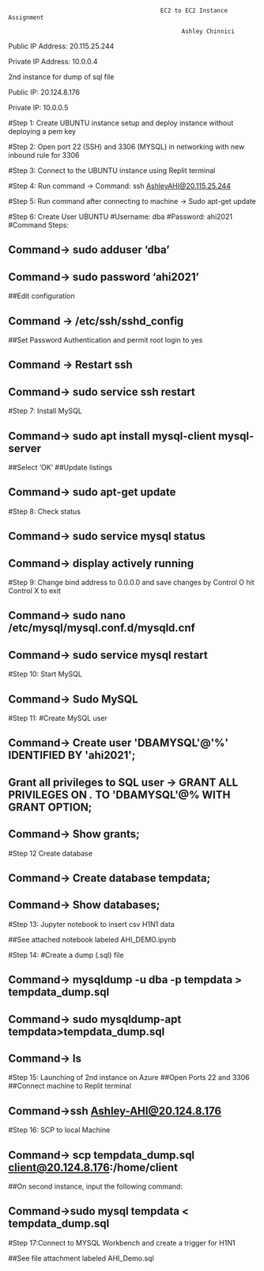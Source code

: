                                                EC2 to EC2 Instance Assignment 
 
                                                     Ashley Chinnici 
 
Public IP Address:  20.115.25.244

Private IP Address: 10.0.0.4

2nd instance for dump of sql file

Public IP: 20.124.8.176

Private IP: 10.0.0.5

#Step 1: Create UBUNTU instance setup and deploy instance without deploying a pem key 

#Step 2: Open port 22 (SSH) and 3306 (MYSQL) in networking with new inbound rule for 3306

#Step 3: Connect to the UBUNTU instance using Replit terminal

#Step 4: Run command -> Command: ssh AshleyAHI@20.115.25.244

#Step 5: Run command after connecting to machine -> Sudo apt-get update

#Step 6: Create User UBUNTU
#Username: dba
#Password: ahi2021
#Command Steps:
## Command-> sudo adduser ‘dba’
## Command-> sudo password ‘ahi2021’
##Edit configuration 
## Command -> /etc/ssh/sshd_config
##Set Password Authentication and permit root login to yes
## Command -> Restart ssh
## Command-> sudo service ssh restart

#Step 7: Install MySQL
## Command-> sudo apt install mysql-client mysql-server
##Select ‘OK’
##Update listings
## Command-> sudo apt-get update

#Step 8: Check status 
## Command-> sudo service mysql status
## Command-> display actively running

#Step 9: Change bind address to 0.0.0.0 and save changes by Control O hit Control X to exit
## Command-> sudo nano /etc/mysql/mysql.conf.d/mysqld.cnf
## Command-> sudo service mysql restart

#Step 10: Start MySQL
## Command-> Sudo MySQL

#Step 11: #Create MySQL user
## Command-> Create user 'DBAMYSQL'@'%' IDENTIFIED BY 'ahi2021';
## Grant all privileges to SQL user -> GRANT ALL PRIVILEGES ON *.* TO 'DBAMYSQL'@% WITH GRANT OPTION;
## Command-> Show grants;

#Step 12 Create database
## Command-> Create database tempdata;
## Command-> Show databases;

#Step 13: Jupyter notebook to insert csv H1N1 data

##See attached notebook labeled AHI_DEMO.ipynb

#Step 14: #Create a dump (.sql) file
## Command-> mysqldump -u dba -p tempdata > tempdata_dump.sql
## Command-> sudo mysqldump-apt tempdata>tempdata_dump.sql
##  Command-> ls

#Step 15: Launching of 2nd instance on Azure 
##Open Ports 22 and 3306
##Connect machine to Replit terminal
## Command->ssh Ashley-AHI@20.124.8.176

#Step 16: SCP to local Machine
## Command-> scp tempdata_dump.sql client@20.124.8.176:/home/client
##On second instance, input the following command:
## Command->sudo mysql tempdata < tempdata_dump.sql

#Step 17:Connect to MYSQL Workbench and create a trigger for H1N1

##See file attachment labeled AHI_Demo.sql
